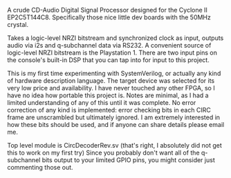 A crude CD-Audio Digital Signal Processor designed for the Cyclone II EP2C5T144C8. Specifically those nice little dev boards with the 50MHz crystal.

Takes a logic-level NRZI bitstream and synchronized clock as input, outputs audio via i2s and q-subchannel data via RS232.
A convenient source of logic-level NRZI bitstream is the Playstation 1. There are two input pins on the console's built-in DSP that you can tap into for input to this project.

This is my first time experimenting with SystemVerilog, or actually any kind of hardware description language. The target device was selected for its very low price and availability. I have never touched any other FPGA, so I have no idea how portable this project is.
Notes are minimal, as I had a limited understanding of any of this until it was complete.
No error correction of any kind is implemented: error checking bits in each CIRC frame are unscrambled but ultimately ignored. I am extremely interested in how these bits should be used, and if anyone can share details please email me.

Top level module is CircDecoderRev.sv (that's right, I absolutely did not get this to work on my first try)
Since you probably don't want all of the q-subchannel bits output to your limited GPIO pins, you might consider just commenting those out.
